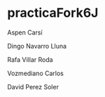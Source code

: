 
# practicaFork6J
Aspen Carsí

Dingo Navarro Lluna

Rafa Villar Roda

Vozmediano Carlos

David Perez Soler




